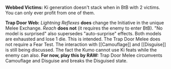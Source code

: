 **Webbed Victims:** Ki generation doesn't stack when in BtB with 2 victims. You can only ever profit from one of them.

**Trap Door Web:**
*Lightning Reflexes* **does** change the Initiative in the unique Melee Exchange. _Reach_ **does not** (it requires the enemy to enter BtB).
"No model is surprised" also supersedes "auto-surprise" effects.
Both models are exhausted and lose 1 die. This is intended.
The Trap Door Melee does not require a Fear Test.
The interaction with [[Camouflage]] and [[Disguise]] is still being discussed. The fact the Kumo cannot use Ki feats while the enemy can also. **For now, play this by RAW:** Trap Door Melee circumvents Camouflage and Disguise and breaks the Disguised state.